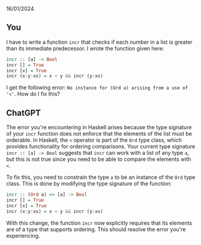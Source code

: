 16/01/2024
## You

I have to write a function `incr` that checks if each number in a list is greater than its immediate predecessor. I wrote the function given here:
```haskell
incr :: [a] -> Bool
incr [] = True
incr [x] = True
incr (x:y:xs) = x < y && incr (y:xs)
```
I get the following error: `No instance for (Ord a) arising from a use of ‘<’`.
How do I fix this?


## ChatGPT

The error you're encountering in Haskell arises because the type signature of your `incr` function does not enforce that the elements of the list must be orderable. In Haskell, the `<` operator is part of the `Ord` type class, which provides functionality for ordering comparisons. Your current type signature `incr :: [a] -> Bool` suggests that `incr` can work with a list of any type `a`, but this is not true since you need to be able to compare the elements with `<`.

To fix this, you need to constrain the type `a` to be an instance of the `Ord` type class. This is done by modifying the type signature of the function:

```haskell
incr :: (Ord a) => [a] -> Bool
incr [] = True
incr [x] = True
incr (x:y:xs) = x < y && incr (y:xs)
```

With this change, the function `incr` now explicitly requires that its elements are of a type that supports ordering. This should resolve the error you're experiencing.
